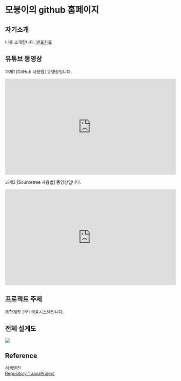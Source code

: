 # 모붕이의 github 홈페이지
## 자기소개
나를 소개합니다.
[발표자료](/project.pdf)<br>
## 유튜브 동영상
과제1 [GitHub 사용법] 동영상입니다.
<iframe width="560" height="315" src="https://www.youtube.com/embed/cT2gRLwvMF8" frameborder="0" allow="accelerometer; autoplay; clipboard-write; encrypted-media; gyroscope; picture-in-picture" allowfullscreen></iframe>

과제2 [Sourcetree 사용법] 동영상입니다.
<iframe width="560" height="315" src="https://www.youtube.com/embed/pM-Z49-UK0M" frameborder="0" allow="accelerometer; autoplay; clipboard-write; encrypted-media; gyroscope; picture-in-picture" allowfullscreen></iframe>



## 프로젝트 주제
통합계좌 관리 금융시스템입니다.
## 전체 설계도
<img src="architecture.png"/><br>
## Reference
[검색엔진](https://naver.com)<br>
[Repository 1 JavaProject](https://github.com/moboong/HelloWorld_Java_2021.git)
